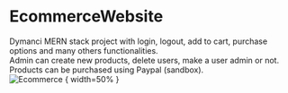 # EcommerceWebsite
 Dymanci MERN stack project with login, logout, add to cart, purchase options and many others functionalities.  
Admin can create new products, delete users, make a user admin or not.  
Products can be purchased using Paypal (sandbox).  
![Ecommerce](https://raw.githubusercontent.com/manutdmohit/ecommercewebsite/master/frontend/public/images/airpods.jpg) { width=50% }
